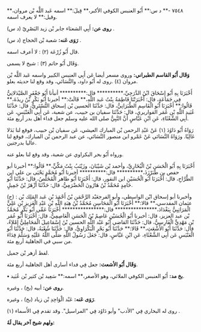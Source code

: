 ٧٥٤٨ -** د س:** أَبُو العنبس الكوفي الأكبر،** قِيلَ:** اسمه عَبد اللَّه بْن مروان،** وقيل:** لا يعرف اسمه.

**روى عن:** أَبِي الشعثاء جابر بْن زيد البَصْرِيّ (د س) .

**رَوَى عَنه:** شعبة بْن الحجاج (د س) .

قال أَبُو زُرْعَة (٢) : لا أعرف اسمه.

وَقَال أَبُو حاتم (٣) : شيخ لا يسمى.

**وَقَال أَبُو القاسم الطبراني:** وروى مسعر أيضا عَن أَبِي العنبس الكبير واسمه عَبد اللَّه بْن مروان (٤) .روى له أَبُو داود، والنَّسَائي، وقد وقع لنا حديثه بعلو.

أَخْبَرَنَا بِهِ أَبُو إِسْحَاقَ ابْنُ الدَّرَجِيِّ،********** قال:********** أنبأنا أَبُو جَعْفَرٍ الصَّيْدَلانِيُّ فِي جَمَاعَةٍ، قال: أَخْبَرَتْنَا فَاطِمَةُ بِنْتُ عَبد اللَّهِ،** قَالَتْ:** أخبرنا أَبُو بَكْرِ بْنُ رِيذَةَ،** قَالُوا:** أَخْبَرَنَا أَبُو الْقَاسِمِ الطَّبَرَانِيُّ، قال: حَدَّثَنَا الحسين بْن إسحاق التُّسْتَرِيُّ، قال: حَدَّثَنَا عُبَيد اللَّهِ بْن عُمَر القواريري، قال: حَدَّثَنَا سفيان بن حبيب، عن شعبة، عَن أَبِي الْعَنْبَسِ، عَن أَبِي الشَّعْثَاءِ، عَنِ ابْنِ عَبَّاسٍ أَنَّ النَّبِيُّ صلى الله عليه وسلم جعل فداء أهل بدر أربع مئة.

رَوَاهُ أَبُو دَاوُدَ (١) عَنْ عَبْدِ الرحمن بْن المبارك العيشي، عَن سفيان بْن حبيب، فوقع لنا بَدَلا عَالِيًا. ورَوَاهُ النَّسَائي عَنْ عَمْرو ابن منصور النَّسَائي، عن عبد الرحمن بْن المبارك، فوقع لنا عاليا بدرجتين.

ورواه أَبُو بحر البكراوي عن شعبة، وقد وقع لنا بعلو عنه.

أَخْبَرَنَا بِهِ أَبُو الْحَسَنِ بْنُ الْبُخَارِيِّ، وأحمد بْن شَيْبَانَ، وزَيْنَبُ بِنْتُ مَكِّيٍّ،** قَالُوا:** أخبرنا أبو حفص بن طَبَرْزَذَ،********** قال:********** أخبرنا أَبُو مُحَمَّدٍ يَحْيَى بن علي ابن الطَّرَّاحِ، قال: أَخْبَرَنَا أَبُو الْحُسَيْنِ ابن النقور، قال: أَخْبَرَنَا أَبُو طاهر الْمُخَلِّصُ، قال: حَدَّثَنَا أَبُو حَامِدٍ مُحَمَّدُ بْنُ هَارُونَ الْحَضْرَمِيُّ، قال: حَدَّثَنَا أَزْهَرُ بْنُ جَمِيلٍ.

(ح) : وأخبرنا أبو إسحاق ابْن الواسطي، وأبو الفرجعَبْد الرَّحْمَنِ بْنُ أَحْمَدَ بْنِ عَبد المَلِك بْن عثمان المقدسي،** قالا:** أَخْبَرَنَا أَبُو الْمَحَاسِنِ مُحَمَّدُ بْنُ هِبَةِ اللَّهِ بْنِ عَبْدِ الْعَزِيزِ بْنِ عَلِيٍّ الْمَرَاتِبِيُّ بِبَغْدَادَ،**************** قال:**************** أَخْبَرَنَا عَمِّي أَبُو بَكْرٍ مُحَمَّدُ بْن عبد العزيز، قال: أخبرنا أَبُو الْحُسَيْنِ عَاصِمُ بْنُ الْحَسَنِ الْعَاصِمِيُّ، قال: أَخْبَرَنَا أَبُو عُمَر بْنِ مَهْدِيٍّ الْفَارِسِيُّ، قال: حَدَّثَنَا القاضي أَبُو عَبْد اللَّهِ الحسين بْنُ إِسْمَاعِيلَ الْمَحَامِلِيُّ إِمْلاءً، قال: حَدَّثَنَا أَبُو الأَشْعَثِ،** قَالا:** حَدَّثَنَا أَبُو بَحْرٍ الْبَكْرَاوِيُّ، قال: حَدَّثَنَا شُعْبَةُ، قال: حَدَّثَنَا أَبُو الْعَنْبَسِ عَن أَبِي الشَّعْثَاءِ، عَنِ ابْنِ عَبَّاسٍ، قال: جَعَلَ رَسُولُ اللَّهِ صَلَّى اللَّهُ عَلَيْهِ وَسَلَّمَ فِدَاءَ من سبي في الجاهلية أربع مئة.

لفظ أزهر بْن جميل.

**وَقَال أَبُو الأشعث:** جعل فِي فداء أسارى أهل الجاهلية أربع مئة.

**• بخ مد:** أَبُو العنبس الكوفي الملائي، وهو الأصغر،** اسمه:** سَعِيد بْن كثير بْن عُبَيد.

**روى عن:** أبيه (بخ) ، وغيره.

**رَوَى عَنه:** عَبْد الْوَاحِدِ بْن زياد (بخ) ، وغيره.

روى له البخاري فِي "الأدب" وأبو دَاوُد فِي "المراسيل". وقد تقدم فِي الأَسماء (١) .

**ولهم شيخ آخر يقال لَهُ:**